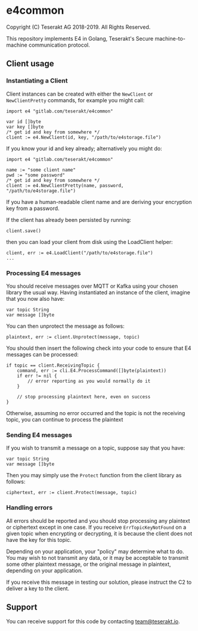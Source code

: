 
# e4common

Copyright (C) Teserakt AG 2018-2019. All Rights Reserved.

This repository implements E4 in Golang, Teserakt's Secure machine-to-machine 
communication protocol.

## Client usage

### Instantiating a Client

Client instances can be created with either the `NewClient` or 
`NewClientPretty` commands, for example you might call:

    import e4 "gitlab.com/teserakt/e4common"

    var id []byte
    var key []byte
    /* get id and key from somewhere */
    client := e4.NewClient(id, key, "/path/to/e4storage.file")

If you know your id and key already; alternatively you might do:

    import e4 "gitlab.com/teserakt/e4common"

    name := "some client name"
    pwd := "some password"
    /* get id and key from somewhere */
    client := e4.NewClientPretty(name, password, "/path/to/e4storage.file")

If you have a human-readable client name and are deriving your encryption 
key from a password.

If the client has already been persisted by running:

    client.save()

then you can load your client from disk using the LoadClient helper:


    client, err := e4.LoadClient("/path/to/e4storage.file")
    ...

### Processing E4 messages

You should receive messages over MQTT or Kafka using your chosen library the 
usual way. Having instantiated an instance of the client, imagine that you 
now also have:

    var topic String
    var message []byte

You can then unprotect the message as follows:

    plaintext, err := client.Unprotect(message, topic)

You should then insert the following check into your code to ensure that E4 
messages can be processed:

    if topic == client.ReceivingTopic {
        command, err := cli.E4.ProcessCommand([]byte(plaintext))
        if err != nil {
            // error reporting as you would normally do it
        }

        // stop processing plaintext here, even on success
    }

Otherwise, assuming no error occurred and the topic is not the receiving topic, 
you can continue to process the plaintext

### Sending E4 messages

If you wish to transmit a message on a topic, suppose say that you have:

    var topic String
    var message []byte

Then you may simply use the `Protect` function from the client library as 
follows:

    ciphertext, err := client.Protect(message, topic)

### Handling errors

All errors should be reported and you should stop processing any plaintext or 
ciphertext except in one case. If you receive `ErrTopicKeyNotFound` on a given 
topic when encrypting or decrypting, it is because the client does not have 
the key for this topic.

Depending on your application, your "policy" may determine what to do. You 
may wish to not transmit any data, or it may be acceptable to transmit some 
other plaintext message, or the original message in plaintext, depending on 
your application. 

If you receive this message in testing our solution, please instruct the C2 
to deliver a key to the client.

## Support

You can receive support for this code by contacting team@teserakt.io. 

